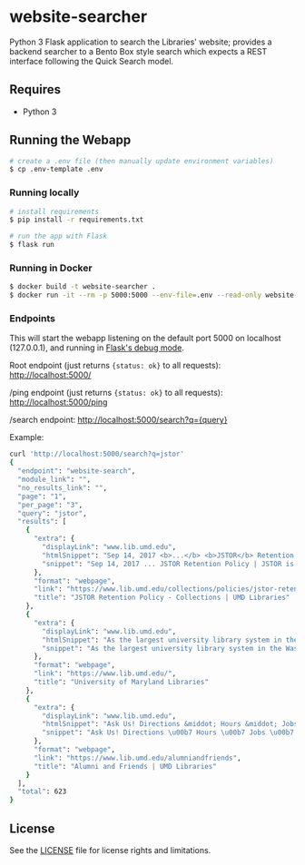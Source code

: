# website-searcher

Python 3 Flask application to search the Libraries' website; provides a backend searcher to a Bento Box style search
which expects a REST interface following the Quick Search model.

## Requires

* Python 3

## Running the Webapp

```bash
# create a .env file (then manually update environment variables)
$ cp .env-template .env
```

### Running locally

```bash
# install requirements
$ pip install -r requirements.txt

# run the app with Flask
$ flask run
```

### Running in Docker

```bash
$ docker build -t website-searcher .
$ docker run -it --rm -p 5000:5000 --env-file=.env --read-only website-searcher
```

### Endpoints

This will start the webapp listening on the default port 5000 on localhost
(127.0.0.1), and running in [Flask's debug mode].

Root endpoint (just returns `{status: ok}` to all requests):
<http://localhost:5000/>

/ping endpoint (just returns `{status: ok}` to all requests):
<http://localhost:5000/ping>

/search endpoint: <http://localhost:5000/search?q={query}>

Example:

```bash
curl 'http://localhost:5000/search?q=jstor'
{
  "endpoint": "website-search",
  "module_link": "",
  "no_results_link": "",
  "page": "1",
  "per_page": "3",
  "query": "jstor",
  "results": [
    {
      "extra": {
        "displayLink": "www.lib.umd.edu",
        "htmlSnippet": "Sep 14, 2017 <b>...</b> <b>JSTOR</b> Retention Policy | <b>JSTOR</b> is an electronic archive of core journals in the humanities, social sciences, and sciences.",
        "snippet": "Sep 14, 2017 ... JSTOR Retention Policy | JSTOR is an electronic archive of core journals in the humanities, social sciences, and sciences."
      },
      "format": "webpage",
      "link": "https://www.lib.umd.edu/collections/policies/jstor-retention-policy",
      "title": "JSTOR Retention Policy - Collections | UMD Libraries"
    },
    {
      "extra": {
        "displayLink": "www.lib.umd.edu",
        "htmlSnippet": "As the largest university library system in the Washington D.C.-Baltimore area, the University Libraries serve 37000 students and faculty of the flagship&nbsp;...",
        "snippet": "As the largest university library system in the Washington D.C.-Baltimore area, the University Libraries serve 37000 students and faculty of the flagship\u00a0..."
      },
      "format": "webpage",
      "link": "https://www.lib.umd.edu/",
      "title": "University of Maryland Libraries"
    },
    {
      "extra": {
        "displayLink": "www.lib.umd.edu",
        "htmlSnippet": "Ask Us! Directions &middot; Hours &middot; Jobs &middot; Phone Numbers &middot; Suggestions. Address: McKeldin Library, 7649 Library Lane, College Park, MD 20742-7011. Phone: (301) 405-&nbsp;...",
        "snippet": "Ask Us! Directions \u00b7 Hours \u00b7 Jobs \u00b7 Phone Numbers \u00b7 Suggestions. Address: McKeldin Library, 7649 Library Lane, College Park, MD 20742-7011. Phone: (301) 405-\u00a0..."
      },
      "format": "webpage",
      "link": "https://www.lib.umd.edu/alumniandfriends",
      "title": "Alumni and Friends | UMD Libraries"
    }
  ],
  "total": 623
}
```

[Flask's debug mode]: https://flask.palletsprojects.com/en/2.0.x/quickstart/#debug-mode

## License

See the [LICENSE](LICENSE.txt) file for license rights and limitations.

